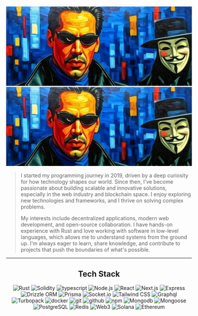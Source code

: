 ![header](https://github.com/NeoLaner/NeoLaner/blob/main/assets/header.jpg#gh-dark-mode-only)
![header](https://github.com/NeoLaner/NeoLaner/blob/main/assets/header.jpg#gh-light-mode-only)

> I started my programming journey in 2019, driven by a deep curiosity for how technology shapes our world. Since then, I've become passionate about building scalable and innovative solutions, especially in the web industry and blockchain space. I enjoy exploring new technologies and frameworks, and I thrive on solving complex problems.
> 
> My interests include decentralized applications, modern web development, and open-source collaboration. I have hands-on experience with Rust and love working with software in low-level languages, which allows me to understand systems from the ground up. I'm always eager to learn, share knowledge, and contribute to projects that push the boundaries of what's possible.

---

<div align="center">

## Tech Stack

![Rust](https://img.shields.io/static/v1?logo=rust&label=&message=Rust&color=2D333B&logoWidth=20&logoColor=EEE&style=flat-square)
![Solidity](https://img.shields.io/static/v1?logo=solidity&label=&message=Solidity&color=2D333B&logoWidth=20&logoColor=EEE&style=flat-square)
![typescript](https://img.shields.io/static/v1?logo=typescript&label=&message=Typescript&color=2D333B&logoWidth=20&logoColor=EEE&style=flat-square)
![Node.js](https://img.shields.io/static/v1?logo=nodedotjs&label=&message=Node.js&color=2D333B&logoWidth=20&logoColor=EEE&style=flat-square)
![React](https://img.shields.io/static/v1?logo=react&label=&message=React&color=2D333B&logoWidth=20&logoColor=EEE&style=flat-square)
![Next.js](https://img.shields.io/static/v1?logo=nextdotjs&label=&message=Next.js&color=2D333B&logoWidth=20&logoColor=EEE&style=flat-square)
![Express](https://img.shields.io/static/v1?logo=Express&label=&message=Express&color=2D333B&logoWidth=20&logoColor=EEE&style=flat-square)
![Drizzle ORM](https://img.shields.io/static/v1?logo=drizzle&label=&message=DrizzleORM&color=2D333B&logoWidth=20&logoColor=EEE&style=flat-square)
![Prisma](https://img.shields.io/static/v1?logo=prisma&label=&message=Prisma&color=2D333B&logoWidth=20&logoColor=EEE&style=flat-square)
![Socket.io](https://img.shields.io/static/v1?logo=socket.io&label=&message=Socket.io&color=2D333B&logoWidth=20&logoColor=EEE&style=flat-square)
![Tailwind CSS](https://img.shields.io/static/v1?logo=tailwindcss&label=&message=TailwindCSS&color=2D333B&logoWidth=20&logoColor=EEE&style=flat-square)
![Graphql](https://img.shields.io/static/v1?logo=graphql&label=&message=Graphql&color=2D333B&logoWidth=20&logoColor=EEE&style=flat-square)
![Turbopack](https://img.shields.io/static/v1?logo=turbopack&label=&message=Turbopack&color=2D333B&logoWidth=20&logoColor=EEE&style=flat-square)
![docker](https://img.shields.io/static/v1?logo=docker&label=&message=docker&color=2D333B&logoWidth=20&logoColor=EEE&style=flat-square)
![git](https://img.shields.io/static/v1?logo=git&label=&message=git&color=2D333B&logoWidth=20&logoColor=EEE&style=flat-square)
![github](https://img.shields.io/static/v1?logo=github&label=&message=Github&color=2D333B&logoWidth=20&logoColor=EEE&style=flat-square)
![npm](https://img.shields.io/static/v1?logo=npm&label=&message=npm&color=2D333B&logoWidth=20&logoColor=EEE&style=flat-square)
![Mongodb](https://img.shields.io/static/v1?logo=mongodb&label=&message=MongoDB&color=2D333B&logoWidth=20&logoColor=EEE&style=flat-square)
![Mongoose](https://img.shields.io/static/v1?logo=mongoose&label=&message=Mongoose&color=2D333B&logoWidth=20&logoColor=EEE&style=flat-square)
![PostgreSQL](https://img.shields.io/static/v1?logo=postgresql&label=&message=Postgresql&color=2D333B&logoWidth=20&logoColor=EEE&style=flat-square)
![Redis](https://img.shields.io/static/v1?logo=redis&label=&message=Redis&color=2D333B&logoWidth=20&logoColor=EEE&style=flat-square)
![Web3](https://img.shields.io/static/v1?logo=web3dotjs&label=&message=Web3&color=2D333B&logoWidth=20&logoColor=EEE&style=flat-square)
![Solana](https://img.shields.io/static/v1?logo=solana&label=&message=Solana&color=2D333B&logoWidth=20&logoColor=EEE&style=flat-square)
![Ethereum](https://img.shields.io/static/v1?logo=ethereum&label=&message=Ethereum&color=2D333B&logoWidth=20&logoColor=EEE&style=flat-square)

</div>

